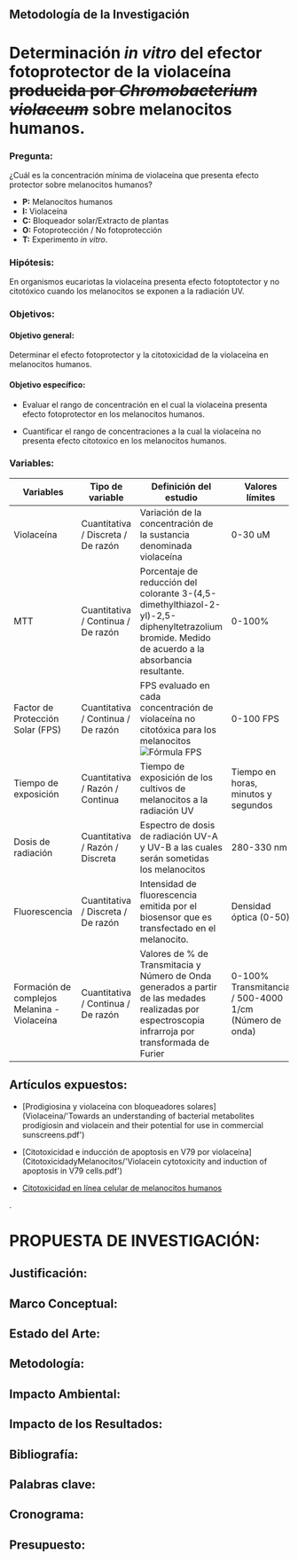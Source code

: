 ## Metodología de la Investigación

# Determinación _in vitro_ del efector fotoprotector de la violaceína ~~producida por _Chromobacterium violaceum_~~ sobre melanocitos humanos.

### Pregunta:

¿Cuál es la concentración mínima de violaceína que presenta efecto protector sobre melanocitos humanos?

* __P:__ Melanocitos humanos
* __I:__ Violaceína
* __C:__ Bloqueador solar/Extracto de plantas
* __O:__ Fotoprotección / No fotoprotección
* __T:__ Experimento _in vitro_.

### Hipótesis:

En organismos eucariotas la violaceína presenta efecto fotoptotector y no citotóxico cuando los melanocitos se exponen a la radiación UV. 

### Objetivos:

#### Objetivo general:

Determinar el efecto fotoprotector y la citotoxicidad de la violaceína en melanocitos humanos.

#### Objetivo específico:

* Evaluar el rango de concentración en el cual la violaceína presenta efecto fotoprotector en los melanocitos humanos.

* Cuantificar el rango de concentraciones a la cual la violaceína no presenta efecto citotoxico en los melanocitos humanos.

### Variables:

__Variables__ | __Tipo de variable__ | __Definición del estudio__ | __Valores límites__
--- | --- | --- | ---
Violaceína | Cuantitativa / Discreta / De razón | Variación de la concentración de la sustancia denominada violaceína | 0-30 uM
MTT | Cuantitativa / Continua / De razón | Porcentaje de reducción del colorante 3-(4,5-dimethylthiazol-2-yl)-2,5-diphenyltetrazolium bromide. Medido de acuerdo a la absorbancia resultante. | 0-100%
Factor de Protección Solar (FPS) | Cuantitativa / Continua / De razón | FPS evaluado en cada concentración de violaceína no citotóxica para los melanocitos ![Fórmula FPS](https://www.researchgate.net/profile/Natalia_Castejon/post/Does_anyone_know_how_to_apply_the_concentration_correction_factor_in_Mansur_equation_to_calculate_the_SPF_in_vitro/attachment/5c977f9b3843b0342432f3e7/AS%3A739963587018759%401553432475796/image/Mansur+equation.jpg) | 0-100 FPS
Tiempo de exposición | Cuantitativa / Razón / Continua | Tiempo de exposición de los cultivos de melanocitos a la radiación UV | Tiempo en horas, minutos y segundos
Dosis de radiación | Cuantitativa / Razón / Discreta | Espectro de dosis de radiación UV-A y UV-B a las cuales serán sometidas los melanocitos | 280-330 nm
Fluorescencia | Cuantitativa / Discreta / De razón | Intensidad de fluorescencia emitida por el biosensor que es transfectado en el melanocito. | Densidad óptica (0-50)
Formación de complejos Melanina - Violaceína | Cuantitativa / Continua / De razón | Valores de % de Transmitacia y Número de Onda generados a partir de las medades realizadas por espectroscopia infrarroja por transformada de Furier | 0-100% Transmitancia / 500-4000 1/cm (Número de onda)

## Artículos expuestos:

+ [Prodigiosina y violaceína con bloqueadores solares](Violaceina/'Towards an understanding of bacterial metabolites prodigiosin and violacein and their potential for use in commercial sunscreens.pdf')

+ [Citotoxicidad e inducción de apoptosis en V79 por violaceína](CitotoxicidadyMelanocitos/'Violacein cytotoxicity and induction of apoptosis in V79 cells.pdf')

+ [Citotoxicidad en línea celular de melanocitos humanos](CitotoxicidadyMelanocitos/beberok2013.pdf)

.

# PROPUESTA DE INVESTIGACIÓN:

## Justificación:


## Marco Conceptual:


## Estado del Arte:



## Metodología:



## Impacto Ambiental:



## Impacto de los Resultados:



## Bibliografía:



## Palabras clave:



## Cronograma:



## Presupuesto:






